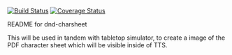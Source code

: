 [![Build Status](https://travis-ci.org/moreisee/dnd-charsheet.svg?branch=master)](https://travis-ci.org/moreisee/dnd-charsheet)
[![Coverage Status](https://coveralls.io/repos/github/moreisee/dnd-charsheet/badge.svg?branch=master&service=github)](https://coveralls.io/github/moreisee/dnd-charsheet?branch=master)

README for dnd-charsheet

This will be used in tandem with tabletop simulator, to create a image
of the PDF character sheet which will be visible inside of TTS.
